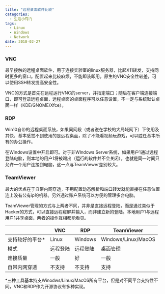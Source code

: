 ```yaml
---
title: "远程桌面软件比较"
categories:
  - 生活小窍门
tags:
  - Linux
  - Windows
  - Network
date: 2018-02-27
---
```


### VNC

最早接触的远程桌面软件，用于连接实验室的linux服务器，比起X11转发，支持同时更多的窗口。配置起来比较麻烦，不能即装即用。原生的VNC安全性较差，可以使用SSH转发提高安全性。

VNC的方式是首先在远程运行VNC的server，并指定端口；随后在客户端连接端口，即可登录远程桌面，远程桌面的桌面程序可以任意设置，不一定与系统默认桌面一样（KDE/GNOME/Xfce）。

### RDP

Win10自带的远程桌面系统，如果同网段（或者说在学校的大局域网下）下使用及其快，基本感觉不到使用的是远程桌面，除了不能看视频玩游戏，可以胜任基本所有的办公操作。

在Windows设置中开启即可。对于非WIndows Server系统，如果用户1通过远程登陆电脑，则本地的用户1将被踢出（运行的软件并不会关闭），也就是同一时间只允许一个用户连接到电脑，这一点与TeamViewer差别较大。

### TeamViewer

最大的优点在于自带内网穿透，不用配置动态解析和端口转发就能直接在任意位置连上没有公有ip的机器。另外通过账户系统可以方便的管理多台电脑。

TeamViewer管理的方式与上两者不同，并非是直接远程登陆，而是通过类似于Hacker的方式，可以直接远程窥屏并输入，而非建立新的登陆。本地用户1与远程用户1共享桌面，两者的操作互相都能看见。



|          | VNC   | RDP     | TeamViewer          |
| -------- | ----- | ------- | ------------------- |
| 支持较好的平台* | Linux | Windows | Windows/Linux/MacOS |
| 模式       | 远程登陆  | 远程登陆    | 桌面管理                |
| 连接质量     | 一般    | 好       | 一般                  |
| 自带内网穿透   | 不支持   | 不支持     | 支持                  |

*三种工具基本持支Winodws/Linux/MacOS所有平台，但是对不同平台支持性不同，VNC和RDP作为开源协议有多种实现。
